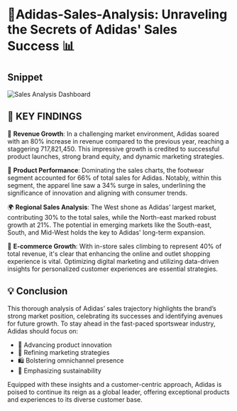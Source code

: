 # 🌟Adidas-Sales-Analysis: Unraveling the Secrets of Adidas' Sales Success 📊
## Snippet
![Sales Analysis Dashboard](https://github.com/dininabilam/ADIDAS-Sales-Analysis/assets/133942159/b1f919ef-0f5e-4508-82b2-a80d669a02e3)

## 📌 KEY FINDINGS
🚀 **Revenue Growth**: In a challenging market environment, Adidas soared with an 80% increase in revenue compared to the previous year, reaching a staggering 717,821,450. This impressive growth is credited to successful product launches, strong brand equity, and dynamic marketing strategies.

👟 **Product Performance**: Dominating the sales charts, the footwear segment accounted for 66% of total sales for Adidas. Notably, within this segment, the apparel line saw a 34% surge in sales, underlining the significance of innovation and aligning with consumer trends.

🌍 **Regional Sales Analysis**: The West shone as Adidas’ largest market, contributing 30% to the total sales, while the North-east marked robust growth at 21%. The potential in emerging markets like the South-east, South, and Mid-West holds the key to Adidas' long-term expansion.

📱 **E-commerce Growth**: With in-store sales climbing to represent 40% of total revenue, it's clear that enhancing the online and outlet shopping experience is vital. Optimizing digital marketing and utilizing data-driven insights for personalized customer experiences are essential strategies.

## 💡 Conclusion
This thorough analysis of Adidas’ sales trajectory highlights the brand’s strong market position, celebrating its successes and identifying avenues for future growth. To stay ahead in the fast-paced sportswear industry, Adidas should focus on:

  - 🔧 Advancing product innovation
  - 🎯 Refining marketing strategies
  - 🛍️ Bolstering omnichannel presence
  - 🌱 Emphasizing sustainability

Equipped with these insights and a customer-centric approach, Adidas is poised to continue its reign as a global leader, offering exceptional products and experiences to its diverse customer base.
